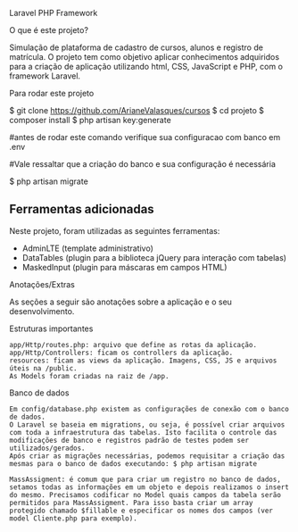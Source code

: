 Laravel PHP Framework

O que é este projeto?

Simulação de plataforma de cadastro de cursos, alunos e registro de matrícula.
O projeto tem como objetivo aplicar conhecimentos adquiridos para a criação de aplicação utilizando html, CSS, JavaScript e PHP, com o framework Laravel.

Para rodar este projeto

$ git clone https://github.com/ArianeValasques/cursos
$ cd projeto
$ composer install
$ php artisan key:generate

#antes de rodar este comando verifique sua configuracao com banco em .env

#Vale ressaltar que a criação do banco e sua configuração é necessária

$ php artisan migrate

## Ferramentas adicionadas

Neste projeto, foram utilizadas as seguintes ferramentas:

-   AdminLTE (template administrativo)
-   DataTables (plugin para a biblioteca jQuery para interação com tabelas)
-   MaskedInput (plugin para máscaras em campos HTML)

Anotações/Extras

As seções a seguir são anotações sobre a aplicação e o seu desenvolvimento.

Estruturas importantes

    app/Http/routes.php: arquivo que define as rotas da aplicação.
    app/Http/Controllers: ficam os controllers da aplicação.
    resources: ficam as views da aplicação. Imagens, CSS, JS e arquivos úteis na /public.
    As Models foram criadas na raiz de /app.

Banco de dados

    Em config/database.php existem as configurações de conexão com o banco de dados.
    O Laravel se baseia em migrations, ou seja, é possível criar arquivos com toda a infraestrutura das tabelas. Isto facilita o controle das modificações de banco e registros padrão de testes podem ser utilizados/gerados.
    Após criar as migrações necessárias, podemos requisitar a criação das mesmas para o banco de dados executando: $ php artisan migrate

    MassAssigment: é comum que para criar um registro no banco de dados, setamos todas as informações em um objeto e depois realizamos o insert do mesmo. Precisamos codificar no Model quais campos da tabela serão permitidos para MassAssigment. Para isso basta criar um array protegido chamado $fillable e especificar os nomes dos campos (ver model Cliente.php para exemplo).

